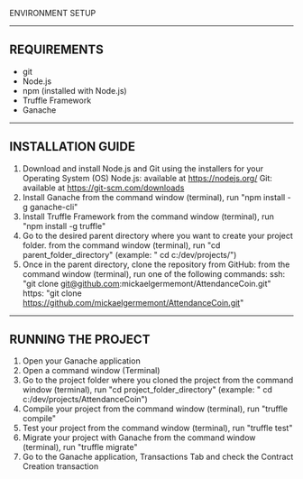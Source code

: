 ENVIRONMENT SETUP

--------------------
REQUIREMENTS
--------------------
- git
- Node.js
- npm (installed with Node.js)
- Truffle Framework
- Ganache


--------------------
INSTALLATION GUIDE
--------------------
1. Download and install Node.js and Git using the installers for your Operating System (OS)
    Node.js: available at https://nodejs.org/
    Git: available at https://git-scm.com/downloads
2. Install Ganache
    from the command window (terminal), run "npm install -g ganache-cli"
3. Install Truffle Framework
    from the command window (terminal), run "npm install -g truffle"
4. Go to the desired parent directory where you want to create your project folder.
    from the command window (terminal), run "cd parent_folder_directory" (example: " cd c:/dev/projects/")
5. Once in the parent directory, clone the repository from GitHub:
    from the command window (terminal), run one of the following commands:
    ssh: "git clone git@github.com:mickaelgermemont/AttendanceCoin.git"
    https: "git clone https://github.com/mickaelgermemont/AttendanceCoin.git"


--------------------
RUNNING THE PROJECT
--------------------
1. Open your Ganache application
2. Open a command window (Terminal)
3. Go to the project folder where you cloned the project
    from the command window (terminal), run "cd project_folder_directory" (example: " cd c:/dev/projects/AttendanceCoin")
4. Compile your project
    from the command window (terminal), run "truffle compile"
5. Test your project
    from the command window (terminal), run "truffle test"
6. Migrate your project with Ganache
    from the command window (terminal), run "truffle migrate"
7. Go to the Ganache application, Transactions Tab and check the Contract Creation transaction
